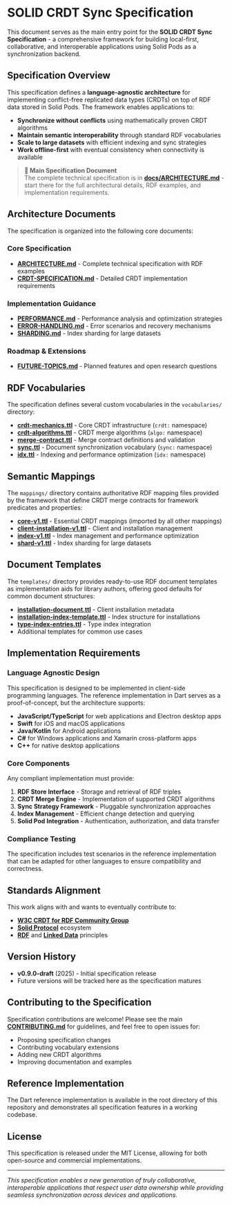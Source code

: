 # SOLID CRDT Sync Specification

This document serves as the main entry point for the **SOLID CRDT Sync Specification** - a comprehensive framework for building local-first, collaborative, and interoperable applications using Solid Pods as a synchronization backend.

## Specification Overview

This specification defines a **language-agnostic architecture** for implementing conflict-free replicated data types (CRDTs) on top of RDF data stored in Solid Pods. The framework enables applications to:

- **Synchronize without conflicts** using mathematically proven CRDT algorithms
- **Maintain semantic interoperability** through standard RDF vocabularies
- **Scale to large datasets** with efficient indexing and sync strategies
- **Work offline-first** with eventual consistency when connectivity is available

> **📖 Main Specification Document**  
> The complete technical specification is in **[docs/ARCHITECTURE.md](docs/ARCHITECTURE.md)** - start there for the full architectural details, RDF examples, and implementation requirements.

## Architecture Documents

The specification is organized into the following core documents:

### Core Specification
- **[ARCHITECTURE.md](docs/ARCHITECTURE.md)** - Complete technical specification with RDF examples
- **[CRDT-SPECIFICATION.md](docs/CRDT-SPECIFICATION.md)** - Detailed CRDT implementation requirements

### Implementation Guidance
- **[PERFORMANCE.md](docs/PERFORMANCE.md)** - Performance analysis and optimization strategies
- **[ERROR-HANDLING.md](docs/ERROR-HANDLING.md)** - Error scenarios and recovery mechanisms
- **[SHARDING.md](docs/SHARDING.md)** - Index sharding for large datasets

### Roadmap & Extensions
- **[FUTURE-TOPICS.md](docs/FUTURE-TOPICS.md)** - Planned features and open research questions

## RDF Vocabularies

The specification defines several custom vocabularies in the `vocabularies/` directory:

- **[crdt-mechanics.ttl](vocabularies/crdt-mechanics.ttl)** - Core CRDT infrastructure (`crdt:` namespace)
- **[crdt-algorithms.ttl](vocabularies/crdt-algorithms.ttl)** - CRDT merge algorithms (`algo:` namespace)
- **[merge-contract.ttl](vocabularies/merge-contract.ttl)** - Merge contract definitions and validation
- **[sync.ttl](vocabularies/sync.ttl)** - Document synchronization vocabulary (`sync:` namespace)
- **[idx.ttl](vocabularies/idx.ttl)** - Indexing and performance optimization (`idx:` namespace)

## Semantic Mappings

The `mappings/` directory contains authoritative RDF mapping files provided by the framework that define CRDT merge contracts for framework predicates and properties:

- **[core-v1.ttl](mappings/core-v1.ttl)** - Essential CRDT mappings (imported by all other mappings)
- **[client-installation-v1.ttl](mappings/client-installation-v1.ttl)** - Client and installation management
- **[index-v1.ttl](mappings/index-v1.ttl)** - Index management and performance optimization
- **[shard-v1.ttl](mappings/shard-v1.ttl)** - Index sharding for large datasets

## Document Templates

The `templates/` directory provides ready-to-use RDF document templates as implementation aids for library authors, offering good defaults for common document structures:

- **[installation-document.ttl](templates/installation-document.ttl)** - Client installation metadata
- **[installation-index-template.ttl](templates/installation-index-template.ttl)** - Index structure for installations
- **[type-index-entries.ttl](templates/type-index-entries.ttl)** - Type index integration
- Additional templates for common use cases

## Implementation Requirements

### Language Agnostic Design
This specification is designed to be implemented in client-side programming languages. The reference implementation in Dart serves as a proof-of-concept, but the architecture supports:

- **JavaScript/TypeScript** for web applications and Electron desktop apps
- **Swift** for iOS and macOS applications
- **Java/Kotlin** for Android applications
- **C#** for Windows applications and Xamarin cross-platform apps
- **C++** for native desktop applications

### Core Components
Any compliant implementation must provide:

1. **RDF Store Interface** - Storage and retrieval of RDF triples
2. **CRDT Merge Engine** - Implementation of supported CRDT algorithms
3. **Sync Strategy Framework** - Pluggable synchronization approaches
4. **Index Management** - Efficient change detection and querying
5. **Solid Pod Integration** - Authentication, authorization, and data transfer

### Compliance Testing
The specification includes test scenarios in the reference implementation that can be adapted for other languages to ensure compatibility and correctness.

## Standards Alignment

This work aligns with and wants to eventually contribute to:

- **[W3C CRDT for RDF Community Group](https://www.w3.org/community/crdt4rdf/)**
- **[Solid Protocol](https://solidproject.org/)** ecosystem
- **[RDF](https://www.w3.org/RDF/)** and **[Linked Data](https://www.w3.org/standards/semanticweb/data)** principles

## Version History

- **v0.9.0-draft** (2025) - Initial specification release
- Future versions will be tracked here as the specification matures

## Contributing to the Specification

Specification contributions are welcome! Please see the main **[CONTRIBUTING.md](../CONTRIBUTING.md)** for guidelines, and feel free to open issues for:
- Proposing specification changes
- Contributing vocabulary extensions  
- Adding new CRDT algorithms
- Improving documentation and examples

## Reference Implementation

The Dart reference implementation is available in the root directory of this repository and demonstrates all specification features in a working codebase.

## License

This specification is released under the MIT License, allowing for both open-source and commercial implementations.

---

*This specification enables a new generation of truly collaborative, interoperable applications that respect user data ownership while providing seamless synchronization across devices and applications.*